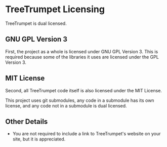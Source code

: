 TreeTrumpet Licensing
=====================

TreeTrumpet is dual licensed. 


GNU GPL Version 3
-----------------

First, the project as a whole is licensed under GNU GPL Version 3. This is required because some of the libraries it uses are licensed under the GPL Version 3. 


MIT License
-----------

Second, all TreeTrumpet code itself is also licensed under the MIT License. 

This project uses git submodules, any code in a submodule has its own license, and any code not in a submodule is dual licensed.


Other Details
-------------

* You are not required to include a link to TreeTrumpet's website on your site, but it is appreciated.
